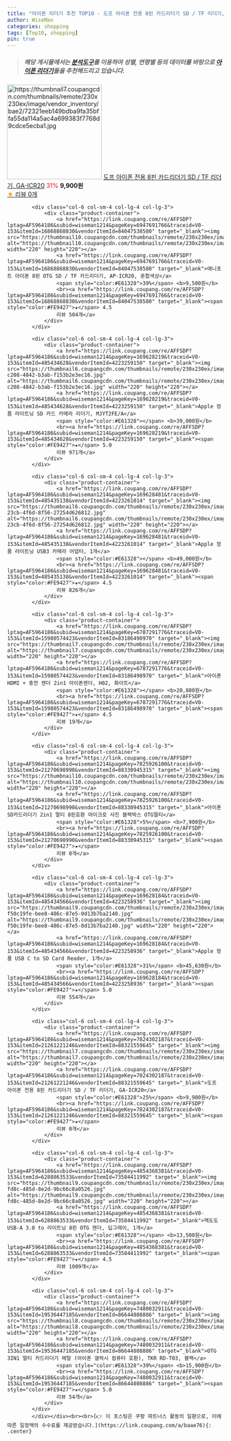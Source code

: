 ```yaml
---
title: "아이폰 리더기 추천 TOP10 - 도프 아이폰 전용 8핀 카드리더기 SD / TF 리더기, GA-ICR20"
author: WiseMan
categories: shopping
tags: [Top10, shopping]
pin: true
---
```


> ##### 해당 게시물에서는 [**분석도구**](https://itemscout.io/)를 이용하여 **성별**, **연령별** 등의 데이터를 바탕으로 [**아이폰 리더기**](https://link.coupang.com/a/baae76)들을 추천해드리고 있습니다.
<div class="container"><div class="row">
            <div class="col-6 col-sm-4 col-lg-4 col-lg-3">
                <div class="product-container">
                    <a href="https://link.coupang.com/re/AFFSDP?lptag=AF5964186&subid=wiseman1214&pageKey=7824302187&traceid=V0-153&itemId=21261221246&vendorItemId=88321559645" target="_blank"><img src="https://thumbnail7.coupangcdn.com/thumbnails/remote/230x230ex/image/vendor_inventory/bae2/72321eeb149bdba9fa35bffa55da114a5ac4a699383f7768d9cdce5ecba1.jpg" alt="https://thumbnail7.coupangcdn.com/thumbnails/remote/230x230ex/image/vendor_inventory/bae2/72321eeb149bdba9fa35bffa55da114a5ac4a699383f7768d9cdce5ecba1.jpg" width="220" height="220"></a>
                    <a href="https://link.coupang.com/re/AFFSDP?lptag=AF5964186&subid=wiseman1214&pageKey=7824302187&traceid=V0-153&itemId=21261221246&vendorItemId=88321559645" target="_blank">도프 아이폰 전용 8핀 카드리더기 SD / TF 리더기, GA-ICR20</a>
                    <span style="color:#E61328">31%</span> <b>9,900원</b>
                    <br><a href="https://link.coupang.com/re/AFFSDP?lptag=AF5964186&subid=wiseman1214&pageKey=7824302187&traceid=V0-153&itemId=21261221246&vendorItemId=88321559645" target="_blank"><span style="color:#FE9427">★</span> 
                    리뷰 0개</a>
                </div>
            </div>
            
            <div class="col-6 col-sm-4 col-lg-4 col-lg-3">
                <div class="product-container">
                    <a href="https://link.coupang.com/re/AFFSDP?lptag=AF5964186&subid=wiseman1214&pageKey=6947691766&traceid=V0-153&itemId=16868868830&vendorItemId=84047538580" target="_blank"><img src="https://thumbnail10.coupangcdn.com/thumbnails/remote/230x230ex/image/vendor_inventory/7f56/21fccc0e9a5b7b4b0f949a17a455a5f9fb3da2303c1010dc15a8246bd4c0.jpg" alt="https://thumbnail10.coupangcdn.com/thumbnails/remote/230x230ex/image/vendor_inventory/7f56/21fccc0e9a5b7b4b0f949a17a455a5f9fb3da2303c1010dc15a8246bd4c0.jpg" width="220" height="220"></a>
                    <a href="https://link.coupang.com/re/AFFSDP?lptag=AF5964186&subid=wiseman1214&pageKey=6947691766&traceid=V0-153&itemId=16868868830&vendorItemId=84047538580" target="_blank">애니포트 아이폰 8핀 OTG SD / TF 카드리더기, AP-ICR20, 혼합색상</a>
                    <span style="color:#E61328">39%</span> <b>9,500원</b>
                    <br><a href="https://link.coupang.com/re/AFFSDP?lptag=AF5964186&subid=wiseman1214&pageKey=6947691766&traceid=V0-153&itemId=16868868830&vendorItemId=84047538580" target="_blank"><span style="color:#FE9427">★</span> 4.5
                    리뷰 504개</a>
                </div>
            </div>
            
            <div class="col-6 col-sm-4 col-lg-4 col-lg-3">
                <div class="product-container">
                    <a href="https://link.coupang.com/re/AFFSDP?lptag=AF5964186&subid=wiseman1214&pageKey=169628219&traceid=V0-153&itemId=485434628&vendorItemId=4223259150" target="_blank"><img src="https://thumbnail6.coupangcdn.com/thumbnails/remote/230x230ex/image/product/image/vendoritem/2019/03/20/4223259150/092d739f-c208-4842-b3ab-f153b2e3ec16.jpg" alt="https://thumbnail6.coupangcdn.com/thumbnails/remote/230x230ex/image/product/image/vendoritem/2019/03/20/4223259150/092d739f-c208-4842-b3ab-f153b2e3ec16.jpg" width="220" height="220"></a>
                    <a href="https://link.coupang.com/re/AFFSDP?lptag=AF5964186&subid=wiseman1214&pageKey=169628219&traceid=V0-153&itemId=485434628&vendorItemId=4223259150" target="_blank">Apple 정품 라이트닝 SD 카드 카메라 리더기, MJYT2FE/A</a>
                    <span style="color:#E61328"></span> <b>39,000원</b>
                    <br><a href="https://link.coupang.com/re/AFFSDP?lptag=AF5964186&subid=wiseman1214&pageKey=169628219&traceid=V0-153&itemId=485434628&vendorItemId=4223259150" target="_blank"><span style="color:#FE9427">★</span> 5.0
                    리뷰 971개</a>
                </div>
            </div>
            
            <div class="col-6 col-sm-4 col-lg-4 col-lg-3">
                <div class="product-container">
                    <a href="https://link.coupang.com/re/AFFSDP?lptag=AF5964186&subid=wiseman1214&pageKey=169628481&traceid=V0-153&itemId=485435138&vendorItemId=4223261014" target="_blank"><img src="https://thumbnail6.coupangcdn.com/thumbnails/remote/230x230ex/image/retail/images/2018/12/19/14/1/2a76f20a-23cb-4f6d-8f56-27254d626812.jpg" alt="https://thumbnail6.coupangcdn.com/thumbnails/remote/230x230ex/image/retail/images/2018/12/19/14/1/2a76f20a-23cb-4f6d-8f56-27254d626812.jpg" width="220" height="220"></a>
                    <a href="https://link.coupang.com/re/AFFSDP?lptag=AF5964186&subid=wiseman1214&pageKey=169628481&traceid=V0-153&itemId=485435138&vendorItemId=4223261014" target="_blank">Apple 정품 라이트닝 USB3 카메라 어댑터, 1개</a>
                    <span style="color:#E61328"></span> <b>49,000원</b>
                    <br><a href="https://link.coupang.com/re/AFFSDP?lptag=AF5964186&subid=wiseman1214&pageKey=169628481&traceid=V0-153&itemId=485435138&vendorItemId=4223261014" target="_blank"><span style="color:#FE9427">★</span> 4.5
                    리뷰 826개</a>
                </div>
            </div>
            
            <div class="col-6 col-sm-4 col-lg-4 col-lg-3">
                <div class="product-container">
                    <a href="https://link.coupang.com/re/AFFSDP?lptag=AF5964186&subid=wiseman1214&pageKey=6787291776&traceid=V0-153&itemId=15980574423&vendorItemId=83186498970" target="_blank"><img src="https://thumbnail7.coupangcdn.com/thumbnails/remote/230x230ex/image/vendor_inventory/c6db/957d0073a64624270ed1c8561e2e03a15f02e4aed781e7677f3d0845bbb0.jpg" alt="https://thumbnail7.coupangcdn.com/thumbnails/remote/230x230ex/image/vendor_inventory/c6db/957d0073a64624270ed1c8561e2e03a15f02e4aed781e7677f3d0845bbb0.jpg" width="220" height="220"></a>
                    <a href="https://link.coupang.com/re/AFFSDP?lptag=AF5964186&subid=wiseman1214&pageKey=6787291776&traceid=V0-153&itemId=15980574423&vendorItemId=83186498970" target="_blank">아이폰 HDMI + 충전 젠더 2in1 아이폰젠더, H02, 화이트</a>
                    <span style="color:#E61328"></span> <b>20,800원</b>
                    <br><a href="https://link.coupang.com/re/AFFSDP?lptag=AF5964186&subid=wiseman1214&pageKey=6787291776&traceid=V0-153&itemId=15980574423&vendorItemId=83186498970" target="_blank"><span style="color:#FE9427">★</span> 4.5
                    리뷰 19개</a>
                </div>
            </div>
            
            <div class="col-6 col-sm-4 col-lg-4 col-lg-3">
                <div class="product-container">
                    <a href="https://link.coupang.com/re/AFFSDP?lptag=AF5964186&subid=wiseman1214&pageKey=7825926100&traceid=V0-153&itemId=21270698990&vendorItemId=88330945315" target="_blank"><img src="https://thumbnail10.coupangcdn.com/thumbnails/remote/230x230ex/image/vendor_inventory/3836/3e429d4f585a77778baa0f560a8e4116220818043ac0cb99fe25f2e97e31.png" alt="https://thumbnail10.coupangcdn.com/thumbnails/remote/230x230ex/image/vendor_inventory/3836/3e429d4f585a77778baa0f560a8e4116220818043ac0cb99fe25f2e97e31.png" width="220" height="220"></a>
                    <a href="https://link.coupang.com/re/AFFSDP?lptag=AF5964186&subid=wiseman1214&pageKey=7825926100&traceid=V0-153&itemId=21270698990&vendorItemId=88330945315" target="_blank">아이폰 SD카드리더기 2in1 멀티 8핀호환 마이크로 사진 블랙박스 OTG멀티</a>
                    <span style="color:#E61328">5%</span> <b>7,900원</b>
                    <br><a href="https://link.coupang.com/re/AFFSDP?lptag=AF5964186&subid=wiseman1214&pageKey=7825926100&traceid=V0-153&itemId=21270698990&vendorItemId=88330945315" target="_blank"><span style="color:#FE9427">★</span> 
                    리뷰 0개</a>
                </div>
            </div>
            
            <div class="col-6 col-sm-4 col-lg-4 col-lg-3">
                <div class="product-container">
                    <a href="https://link.coupang.com/re/AFFSDP?lptag=AF5964186&subid=wiseman1214&pageKey=169628184&traceid=V0-153&itemId=485434566&vendorItemId=4223258936" target="_blank"><img src="https://thumbnail9.coupangcdn.com/thumbnails/remote/230x230ex/image/retail/images/12823393245671-f50c19fe-bee8-486c-87e5-0d13b7ba2140.jpg" alt="https://thumbnail9.coupangcdn.com/thumbnails/remote/230x230ex/image/retail/images/12823393245671-f50c19fe-bee8-486c-87e5-0d13b7ba2140.jpg" width="220" height="220"></a>
                    <a href="https://link.coupang.com/re/AFFSDP?lptag=AF5964186&subid=wiseman1214&pageKey=169628184&traceid=V0-153&itemId=485434566&vendorItemId=4223258936" target="_blank">Apple 정품 USB C to SD Card Reader, 1개</a>
                    <span style="color:#E61328">31%</span> <b>45,630원</b>
                    <br><a href="https://link.coupang.com/re/AFFSDP?lptag=AF5964186&subid=wiseman1214&pageKey=169628184&traceid=V0-153&itemId=485434566&vendorItemId=4223258936" target="_blank"><span style="color:#FE9427">★</span> 5.0
                    리뷰 554개</a>
                </div>
            </div>
            
            <div class="col-6 col-sm-4 col-lg-4 col-lg-3">
                <div class="product-container">
                    <a href="https://link.coupang.com/re/AFFSDP?lptag=AF5964186&subid=wiseman1214&pageKey=7824302187&traceid=V0-153&itemId=21261221246&vendorItemId=88321559645" target="_blank"><img src="https://thumbnail7.coupangcdn.com/thumbnails/remote/230x230ex/image/vendor_inventory/bae2/72321eeb149bdba9fa35bffa55da114a5ac4a699383f7768d9cdce5ecba1.jpg" alt="https://thumbnail7.coupangcdn.com/thumbnails/remote/230x230ex/image/vendor_inventory/bae2/72321eeb149bdba9fa35bffa55da114a5ac4a699383f7768d9cdce5ecba1.jpg" width="220" height="220"></a>
                    <a href="https://link.coupang.com/re/AFFSDP?lptag=AF5964186&subid=wiseman1214&pageKey=7824302187&traceid=V0-153&itemId=21261221246&vendorItemId=88321559645" target="_blank">도프 아이폰 전용 8핀 카드리더기 SD / TF 리더기, GA-ICR20</a>
                    <span style="color:#E61328">25%</span> <b>9,900원</b>
                    <br><a href="https://link.coupang.com/re/AFFSDP?lptag=AF5964186&subid=wiseman1214&pageKey=7824302187&traceid=V0-153&itemId=21261221246&vendorItemId=88321559645" target="_blank"><span style="color:#FE9427">★</span> 
                    리뷰 0개</a>
                </div>
            </div>
            
            <div class="col-6 col-sm-4 col-lg-4 col-lg-3">
                <div class="product-container">
                    <a href="https://link.coupang.com/re/AFFSDP?lptag=AF5964186&subid=wiseman1214&pageKey=4854368381&traceid=V0-153&itemId=6288863533&vendorItemId=73584411992" target="_blank"><img src="https://thumbnail9.coupangcdn.com/thumbnails/remote/230x230ex/image/retail/images/2021/01/22/15/6/49a73647-fd8c-485d-8e2d-9bc66c8a0526.jpg" alt="https://thumbnail9.coupangcdn.com/thumbnails/remote/230x230ex/image/retail/images/2021/01/22/15/6/49a73647-fd8c-485d-8e2d-9bc66c8a0526.jpg" width="220" height="220"></a>
                    <a href="https://link.coupang.com/re/AFFSDP?lptag=AF5964186&subid=wiseman1214&pageKey=4854368381&traceid=V0-153&itemId=6288863533&vendorItemId=73584411992" target="_blank">맥도도 USB-A 3.0 to 라이트닝 8핀 OTG 젠더, 딥그레이, 1개</a>
                    <span style="color:#E61328"></span> <b>13,500원</b>
                    <br><a href="https://link.coupang.com/re/AFFSDP?lptag=AF5964186&subid=wiseman1214&pageKey=4854368381&traceid=V0-153&itemId=6288863533&vendorItemId=73584411992" target="_blank"><span style="color:#FE9427">★</span> 4.5
                    리뷰 1009개</a>
                </div>
            </div>
            
            <div class="col-6 col-sm-4 col-lg-4 col-lg-3">
                <div class="product-container">
                    <a href="https://link.coupang.com/re/AFFSDP?lptag=AF5964186&subid=wiseman1214&pageKey=7480032911&traceid=V0-153&itemId=19536447185&vendorItemId=86644808886" target="_blank"><img src="https://thumbnail8.coupangcdn.com/thumbnails/remote/230x230ex/image/vendor_inventory/6d09/0b8a96fbe62ae7582fc103b7c9eed2420d4310511d909a9b067c459f7b59.jpg" alt="https://thumbnail8.coupangcdn.com/thumbnails/remote/230x230ex/image/vendor_inventory/6d09/0b8a96fbe62ae7582fc103b7c9eed2420d4310511d909a9b067c459f7b59.jpg" width="220" height="220"></a>
                    <a href="https://link.coupang.com/re/AFFSDP?lptag=AF5964186&subid=wiseman1214&pageKey=7480032911&traceid=V0-153&itemId=19536447185&vendorItemId=86644808886" target="_blank">OTG 3IN1 멀티 카드리더기 메탈 (아이폰 갤럭시 컴퓨터 호환), TKR RD-T03, 블랙</a>
                    <span style="color:#E61328">39%</span> <b>15,900원</b>
                    <br><a href="https://link.coupang.com/re/AFFSDP?lptag=AF5964186&subid=wiseman1214&pageKey=7480032911&traceid=V0-153&itemId=19536447185&vendorItemId=86644808886" target="_blank"><span style="color:#FE9427">★</span> 5.0
                    리뷰 54개</a>
                </div>
            </div>
            </div></div><br><br>[👉 이 포스팅은 쿠팡 파트너스 활동의 일환으로, 이에 따른 일정액의 수수료를 제공받습니다.](https://link.coupang.com/a/baae76){: .center}
